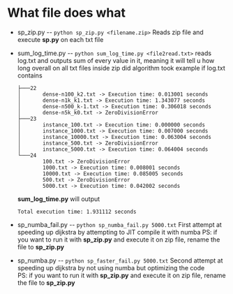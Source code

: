 # What file does what
- sp_zip.py -- ``python sp_zip.py <filename.zip>``
	Reads zip file and execute **sp.py** on 
	each txt file
- sum_log_time.py -- ``python sum_log_time.py <file2read.txt>``
	reads log.txt and outputs sum of every value in it, meaning it will tell u how long overall on all txt files inside zip did algorithm took
	example if log.txt contains
	
	```
	├───22
	│       dense-n100_k2.txt -> Execution time: 0.013001 seconds
	│       dense-n1k_k1.txt -> Execution time: 1.343077 seconds
	│       dense-n500_k-1.txt -> Execution time: 0.306018 seconds
	│       dense-n5k_k0.txt -> ZeroDivisionError
	├───23
	│       instance_100.txt -> Execution time: 0.000000 seconds
	│       instance_1000.txt -> Execution time: 0.007000 seconds
	│       instance_10000.txt -> Execution time: 0.063004 seconds
	│       instance_500.txt -> ZeroDivisionError
	│       instance_5000.txt -> Execution time: 0.064004 seconds
	└───24
	        100.txt -> ZeroDivisionError
	        1000.txt -> Execution time: 0.008001 seconds
	        10000.txt -> Execution time: 0.085005 seconds
	        500.txt -> ZeroDivisionError
	        5000.txt -> Execution time: 0.042002 seconds
	```
	**sum_log_time.py** will output
	```
	Total execution time: 1.931112 seconds
	```
- sp_numba_fail.py -- ``python sp_numba_fail.py 5000.txt``
	First attempt at speeding up dijkstra by attempting to JIT compile it with numba
	PS: if you want to run it with **sp_zip.py** and execute it on zip file, rename the file to **sp_zip.py**
- sp_numba.py -- ``python sp_faster_fail.py 5000.txt``
	Second attempt at speeding up dijkstra by not using numba but optimizing the code 	
		PS: if you want to run it with **sp_zip.py** and execute it on zip file, rename the file to **sp_zip.py**

